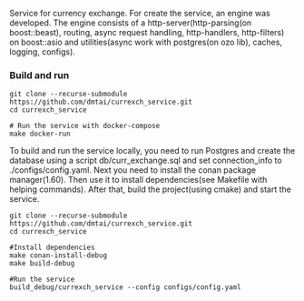 Service for currency exchange. For create the service, an engine was developed. The engine consists of a http-server(http-parsing(on boost::beast), routing, async request handling, http-handlers, http-filters) on boost::asio and utilities(async work with postgres(on ozo lib), caches, logging, configs).
### Build and run
```
git clone --recurse-submodule https://github.com/dmtai/currexch_service.git
cd currexch_service

# Run the service with docker-compose
make docker-run
```
To build and run the service locally, you need to run Postgres and create the database using a script db/curr_exchange.sql and set connection_info to ./configs/config.yaml. Next you need to install the сonan package manager(1.60). Then use it to install dependencies(see Makefile with helping commands). After that, build the project(using cmake) and start the service.
```
git clone --recurse-submodule https://github.com/dmtai/currexch_service.git
cd currexch_service

#Install dependencies
make conan-install-debug
make build-debug

#Run the service
build_debug/currexch_service --config configs/config.yaml
```
